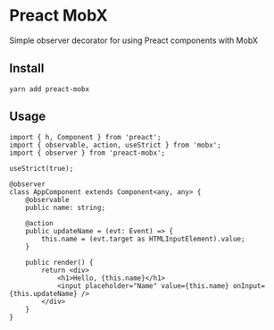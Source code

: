 # Preact MobX
Simple observer decorator for using Preact components with MobX

## Install
```
yarn add preact-mobx
```

## Usage

```tsx
import { h, Component } from 'preact';
import { observable, action, useStrict } from 'mobx';
import { observer } from 'preact-mobx';

useStrict(true);

@observer
class AppComponent extends Component<any, any> {
    @observable
    public name: string;

    @action
    public updateName = (evt: Event) => {
        this.name = (evt.target as HTMLInputElement).value;
    }

    public render() {
        return <div>
            <h1>Hello, {this.name}</h1>
            <input placeholder="Name" value={this.name} onInput={this.updateName} />
        </div>
    }
}
```
